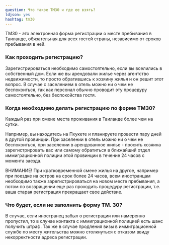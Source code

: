```yaml
---
question: Что такое ТМ30 и где ее взять?
ldjson: yes
hashtag: tm30
---
```


ТМ30 - это электронная форма регистрации о месте пребывания в Таиланде, обязательная для всех гостей страны, независимо от сроков пребывания в ней.

### Как проходить регистрацию?

Зарегистрироваться необходимо самостоятельно, если вы вселились в собственный дом. Если же вы арендовали жилье через агентство недвижимости, то просто обратившись к хозяину жилья и он решит этот вопрос. В случае с заселением в отель можно ни о чем не беспокоиться, так как персонал обычно проводит эту процедуру самостоятельно, без беспокойства гостя.

### Когда необходимо делать регистрацию по форме ТМ30?

Каждый раз при смене места проживания в Таиланде более чем на сутки.

Например, вы находитесь на Пхукете и планируете провести пару дней в другой провинции. При заселении в отель можно ни о чем не беспокоиться, при заселении в арендованное жилье - просить хозяина зарегистрировать вас или самому обратиться в ближайший отдел иммиграционной полиции этой провинции в течение 24 часов с момента заезда.

ВНИМАНИЕ! При кратковременной смене жилья на другое, например при поездке на остров на срок более 24 часов, всем иностранцам необходимо также зарегистрироваться на новом месте пребывания, а потом по возвращении еще раз проходить процедуру регистрации, т.е. ваша старая регистрация прекращает свое действие.

### Что будет, если не заполнить форму TM. 30?

В случае, если иностранец забыл о регистрации или намеренно пропустил, то в случае контакта с иммиграционной полицией есть шанс получить штраф. Так же в случае продления визы в иммиграционной службе по месту жительства можно столкнуться с отказом ввиду некорректности адреса регистрации.

